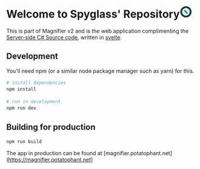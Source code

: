 # Welcome to Spyglass' Repository![favicon](static/favicon.png)

This is part of Magnifier v2 and is the web application complimenting the [Server-side C# Source code](https://github.com/CluckCluckChicken/Magnifier-2), written in [svelte](https://svelte.dev).

## Development
You'll need npm (or a similar node package manager such as yarn) for this.
```bash
# install dependencies
npm install

# run in development
npm run dev
```

## Building for production
```bash
npm run build
```

The app in production can be found at [magnifier.potatophant.net](https://magnifier.potatophant.net]
